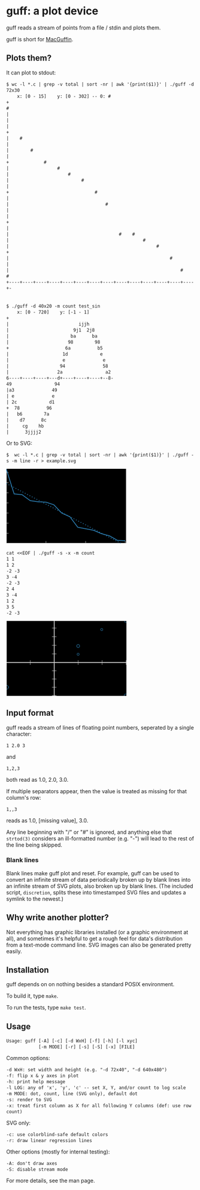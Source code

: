 # guff: a plot device

guff reads a stream of points from a file / stdin and plots them.

guff is short for [MacGuffin][M].

[M]: https://en.wikipedia.org/wiki/MacGuffin


## Plots them?

It can plot to stdout:

    $ wc -l *.c | grep -v total | sort -nr | awk '{print($1)}' | ./guff -d 72x30
        x: [0 - 15]    y: [0 - 302] -- 0: #
    +                                                                       
    #                                                                       
    |                                                                       
    |                                                                       
    |                                                                       
    +                                                                       
    |    #                                                                  
    |                                                                       
    |        #                                                              
    |                                                                       
    +             #                                                         
    |                  #                                                    
    |                      #                                                
    |                           #                                           
    |                                                                       
    +                                #                                      
    |                                                                       
    |                                    #                                  
    |                                                                       
    |                                                                       
    +                                                                       
    |                                                                       
    |                                         #    #                        
    |                                                  #                    
    |                                                       #               
    +                                                                       
    |                                                            #          
    |                                                                       
    |                                                                #    # 
    +----+----+----+----+----+----+----+----+----+----+----+----+----+----+-


    $ ./guff -d 40x20 -m count test_sin
        x: [0 - 720]    y: [-1 - 1]
    +                                       
    |                          ijjh         
    |                        9j1  2j8       
    |                       ba      ba      
    |                      98        98     
    +                     6a          b5    
    |                    1d            e    
    |                    e              e   
    |                   94              58  
    |                  2a                a2 
    6----+----+----+---d+----+----+----+--8-
    49                94                    
    |a3              49                     
    | e              e                      
    | 2c            d1                      
    +  78          96                       
    |   b6        7a                        
    |    d7      8c                         
    |     cg    hb                          
    |      3jjjj2                           

Or to SVG:

    $  wc -l *.c | grep -v total | sort -nr | awk '{print($1)}' | ./guff -s -m line -r > example.svg

![](example.png)

    cat <<EOF | ./guff -s -x -m count
    1 1
    1 2
    -2 -3
    3 -4
    -2 -3
    2 4
    3 -4
    1 2
    3 5
    -2 -3

![](example2.png)

## Input format

guff reads a stream of lines of floating point numbers, seperated by a single character:

    1 2.0 3

and

    1,2,3

both read as 1.0, 2.0, 3.0.

If multiple separators appear, then the value is treated as missing for that column's row:

    1,,3

reads as 1.0, [missing value], 3.0.

Any line beginning with "/" or "#" is ignored, and anything else that
`strtod(3)` considers an ill-formatted number (e.g. "-") will lead to
the rest of the line being skipped.


### Blank lines

Blank lines make guff plot and reset. For example, guff can be used to
convert an infinite stream of data periodically broken up by blank lines
into an infinite stream of SVG plots, also broken up by blank lines.
(The included script, `discretion`, splits these into timestamped SVG
files and updates a symlink to the newest.)



## Why write another plotter?

Not everything has graphic libraries installed (or a graphic environment at all),
and sometimes it's helpful to get a rough feel for data's distribution from a
text-mode command line. SVG images can also be generated pretty easily.


## Installation

guff depends on on nothing besides a standard POSIX environment.

To build it, type `make`.

To run the tests, type `make test`.


## Usage

    Usage: guff [-A] [-c] [-d WxH] [-f] [-h] [-l xyc]
                [-m MODE] [-r] [-s] [-S] [-x] [FILE]

Common options:

    -d WxH: set width and height (e.g. "-d 72x40", "-d 640x480")
    -f: flip x & y axes in plot
    -h: print help message
    -l LOG: any of 'x', 'y', 'c' -- set X, Y, and/or count to log scale
    -m MODE: dot, count, line (SVG only), default dot
    -s: render to SVG
    -x: treat first column as X for all following Y columns (def: use row count)

SVG only:

    -c: use colorblind-safe default colors
    -r: draw linear regression lines

Other options (mostly for internal testing):

    -A: don't draw axes
    -S: disable stream mode

For more details, see the man page.
